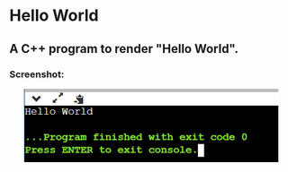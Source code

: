 # Hello World
## A C++ program to render "Hello World".

### Screenshot:
<div align="center">
  <img src="screenshot/output.png">
  </div>
